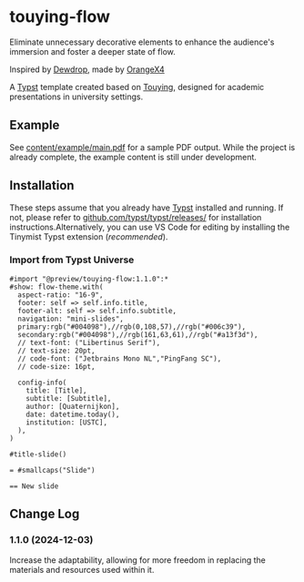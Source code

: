 # touying-flow

Eliminate unnecessary decorative elements to enhance the audience's immersion and foster a deeper state of flow.

Inspired by [Dewdrop](https://github.com/touying-typ/touying.git), made by [OrangeX4](https://github.com/OrangeX4)

A [Typst](https://github.com/typst/typst) template created based on [Touying](https://github.com/touying-typ/touying), designed for academic presentations in university settings.

## Example

See [content/example/main.pdf](content/example/main.pdf) for a sample PDF output. While the project is already complete, the example content is still under development.

## Installation

These steps assume that you already have [Typst](https://typst.app/) installed and running. If not, please refer to [github.com/typst/typst/releases/](https://github.com/typst/typst/releases/) for installation instructions.Alternatively, you can use VS Code for editing by installing the Tinymist Typst extension (*recommended*).

### Import from Typst Universe

```typst
#import "@preview/touying-flow:1.1.0":*
#show: flow-theme.with(
  aspect-ratio: "16-9",
  footer: self => self.info.title,
  footer-alt: self => self.info.subtitle,
  navigation: "mini-slides",
  primary:rgb("#004098"),//rgb(0,108,57),//rgb("#006c39"),
  secondary:rgb("#004098"),//rgb(161,63,61),//rgb("#a13f3d"),
  // text-font: ("Libertinus Serif"),
  // text-size: 20pt,
  // code-font: ("Jetbrains Mono NL","PingFang SC"),
  // code-size: 16pt,

  config-info(
    title: [Title],
    subtitle: [Subtitle],
    author: [Quaternijkon],
    date: datetime.today(),
    institution: [USTC],
  ),
)

#title-slide()

= #smallcaps("Slide")

== New slide
```

## Change Log

### 1.1.0 (2024-12-03)

Increase the adaptability, allowing for more freedom in replacing the materials and resources used within it.
